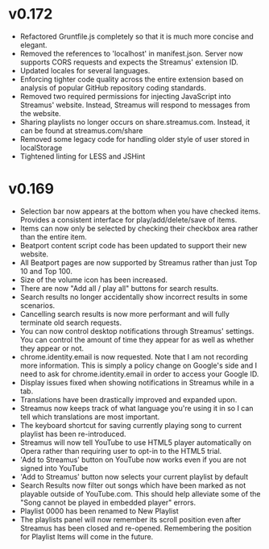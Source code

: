 v0.172
======

- Refactored Gruntfile.js completely so that it is much more concise and elegant.
- Removed the references to 'localhost' in manifest.json. Server now supports CORS requests and expects the Streamus' extension ID.
- Updated locales for several languages.
- Enforcing tighter code quality across the entire extension based on analysis of popular GitHub repository coding standards.
- Removed two required permissions for injecting JavaScript into Streamus' website. Instead, Streamus will respond to messages from the website.
- Sharing playlists no longer occurs on share.streamus.com. Instead, it can be found at streamus.com/share
- Removed some legacy code for handling older style of user stored in localStorage
- Tightened linting for LESS and JSHint

v0.169
======

- Selection bar now appears at the bottom when you have checked items. Provides a consistent interface for play/add/delete/save of items.
- Items can now only be selected by checking their checkbox area rather than the entire item. 
- Beatport content script code has been updated to support their new website.
- All Beatport pages are now supported by Streamus rather than just Top 10 and Top 100.
- Size of the volume icon has been increased.
- There are now "Add all / play all" buttons for search results.
- Search results no longer accidentally show incorrect results in some scenarios.
- Cancelling search results is now more performant and will fully terminate old search requests.
- You can now control desktop notifications through Streamus' settings. You can control the amount of time they appear for as well as whether they appear or not.
- chrome.identity.email is now requested. Note that I am not recording more information. This is simply a policy change on Google's side and I need to ask for chrome.identity.email in order to access your Google ID.
- Display issues fixed when showing notifications in Streamus while in a tab.
- Translations have been drastically improved and expanded upon.
- Streamus now keeps track of what language you're using it in so I can tell which translations are most important.
- The keyboard shortcut for saving currently playing song to current playlist has been re-introduced.
- Streamus will now tell YouTube to use HTML5 player automatically on Opera rather than requiring user to opt-in to the HTML5 trial.
- 'Add to Streamus' button on YouTube now works even if you are not signed into YouTube
- 'Add to Streamus' button now selects your current playlist by default
- Search Results now filter out songs which have been marked as not playable outside of YouTube.com. This should help alleviate some of the "Song cannot be played in embedded player" errors.
- Playlist 0000 has been renamed to New Playlist
- The playlists panel will now remember its scroll position even after Streamus has been closed and re-opened. Remembering the position for Playlist Items will come in the future.
